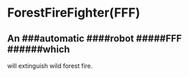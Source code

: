# ForestFireFighter(FFF)
## An ###automatic ####robot #####FFF ######which 
will extinguish wild forest fire.
